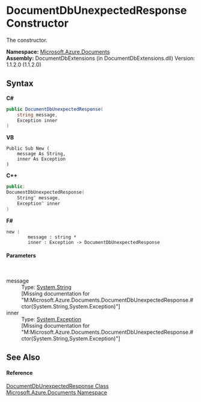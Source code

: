 # DocumentDbUnexpectedResponse Constructor 
 

The constructor.

**Namespace:**&nbsp;<a href="856b2e23-9c8b-2618-f913-67d85d500616">Microsoft.Azure.Documents</a><br />**Assembly:**&nbsp;DocumentDbExtensions (in DocumentDbExtensions.dll) Version: 1.1.2.0 (1.1.2.0)

## Syntax

**C#**<br />
``` C#
public DocumentDbUnexpectedResponse(
	string message,
	Exception inner
)
```

**VB**<br />
``` VB
Public Sub New ( 
	message As String,
	inner As Exception
)
```

**C++**<br />
``` C++
public:
DocumentDbUnexpectedResponse(
	String^ message, 
	Exception^ inner
)
```

**F#**<br />
``` F#
new : 
        message : string * 
        inner : Exception -> DocumentDbUnexpectedResponse
```


#### Parameters
&nbsp;<dl><dt>message</dt><dd>Type: <a href="http://msdn2.microsoft.com/en-us/library/s1wwdcbf" target="_blank">System.String</a><br />\[Missing <param name="message"/> documentation for "M:Microsoft.Azure.Documents.DocumentDbUnexpectedResponse.#ctor(System.String,System.Exception)"\]</dd><dt>inner</dt><dd>Type: <a href="http://msdn2.microsoft.com/en-us/library/c18k6c59" target="_blank">System.Exception</a><br />\[Missing <param name="inner"/> documentation for "M:Microsoft.Azure.Documents.DocumentDbUnexpectedResponse.#ctor(System.String,System.Exception)"\]</dd></dl>

## See Also


#### Reference
<a href="dbf0e6a5-e9b3-8c35-5299-a4644c6ee468">DocumentDbUnexpectedResponse Class</a><br /><a href="856b2e23-9c8b-2618-f913-67d85d500616">Microsoft.Azure.Documents Namespace</a><br />